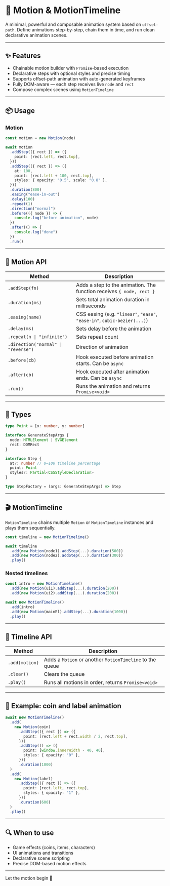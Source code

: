 # 🎯 Motion & MotionTimeline

A minimal, powerful and composable animation system based on `offset-path`. Define animations step-by-step, chain them in time, and run clean declarative animation scenes.

---

## ✨ Features

- Chainable motion builder with `Promise`-based execution
- Declarative steps with optional styles and precise timing
- Supports offset-path animation with auto-generated keyframes
- Fully DOM-aware — each step receives live `node` and `rect`
- Compose complex scenes using `MotionTimeline`

---

## 📦 Usage

### Motion

```ts
const motion = new Motion(node)

await motion
  .addStep(({ rect }) => ({
    point: [rect.left, rect.top],
  }))
  .addStep(({ rect }) => ({
    at: 100,
    point: [rect.left + 100, rect.top],
    styles: { opacity: "0.5", scale: "0.8" },
  }))
  .duration(800)
  .easing("ease-in-out")
  .delay(100)
  .repeat(1)
  .direction("normal")
  .before(({ node }) => {
    console.log("before animation", node)
  })
  .after(() => {
    console.log("done")
  })
  .run()
```

---

## 🔧 Motion API

| Method | Description |
|--------|-------------|
| `.addStep(fn)` | Adds a step to the animation. The function receives `{ node, rect }` |
| `.duration(ms)` | Sets total animation duration in milliseconds |
| `.easing(name)` | CSS easing (e.g. `"linear"`, `"ease"`, `"ease-in"`, `cubic-bezier(...)`) |
| `.delay(ms)` | Sets delay before the animation |
| `.repeat(n \| "infinite")` | Sets repeat count |
| `.direction("normal" \| "reverse")` | Direction of animation |
| `.before(cb)` | Hook executed before animation starts. Can be `async` |
| `.after(cb)` | Hook executed after animation ends. Can be `async` |
| `.run()` | Runs the animation and returns `Promise<void>` |

---

## 📘 Types

```ts
type Point = [x: number, y: number]

interface GenerateStepArgs {
  node: HTMLElement | SVGElement
  rect: DOMRect
}

interface Step {
  at?: number // 0–100 timeline percentage
  point: Point
  styles?: Partial<CSSStyleDeclaration>
}

type StepFactory = (args: GenerateStepArgs) => Step
```

---

## 🎬 MotionTimeline

`MotionTimeline` chains multiple `Motion` or `MotionTimeline` instances and plays them sequentially.

```ts
const timeline = new MotionTimeline()

await timeline
  .add(new Motion(node1).addStep(...).duration(500))
  .add(new Motion(node2).addStep(...).duration(300))
  .play()
```

### Nested timelines

```ts
const intro = new MotionTimeline()
  .add(new Motion(ui1).addStep(...).duration(200))
  .add(new Motion(ui2).addStep(...).duration(200))

await new MotionTimeline()
  .add(intro)
  .add(new Motion(mainEl).addStep(...).duration(1000))
  .play()
```

---

## 🔧 Timeline API

| Method | Description |
|--------|-------------|
| `.add(motion)` | Adds a `Motion` or another `MotionTimeline` to the queue |
| `.clear()` | Clears the queue |
| `.play()` | Runs all motions in order, returns `Promise<void>` |

---

## 🧪 Example: coin and label animation

```ts
await new MotionTimeline()
  .add(
    new Motion(coin)
      .addStep(({ rect }) => ({
        point: [rect.left + rect.width / 2, rect.top],
      }))
      .addStep(() => ({
        point: [window.innerWidth - 40, 40],
        styles: { opacity: "0" },
      }))
      .duration(1000)
  )
  .add(
    new Motion(label)
      .addStep(({ rect }) => ({
        point: [rect.left, rect.top],
        styles: { opacity: "1" },
      }))
      .duration(600)
  )
  .play()
```

---

## 🔍 When to use

- Game effects (coins, items, characters)
- UI animations and transitions
- Declarative scene scripting
- Precise DOM-based motion effects

---

Let the motion begin 💫
